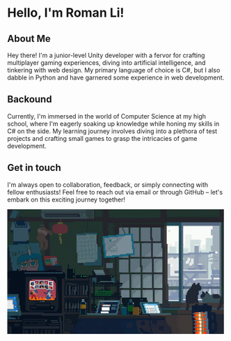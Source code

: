 # Hello, I'm Roman Li!

## About Me

Hey there! I'm a junior-level Unity developer with a fervor for crafting multiplayer gaming experiences, diving into artificial intelligence, and tinkering with web design. My primary language of choice is C#, but I also dabble in Python and have garnered some experience in web development.


## Backound

Currently, I'm immersed in the world of Computer Science at my high school, where I'm eagerly soaking up knowledge while honing my skills in C# on the side. My learning journey involves diving into a plethora of test projects and crafting small games to grasp the intricacies of game development.

## Get in touch

I'm always open to collaboration, feedback, or simply connecting with fellow enthusiasts! Feel free to reach out via email or through GitHub – let's embark on this exciting journey together!




![](https://github.com/daekju35/daekju35/blob/main/snow-cat-3333906626.gif)
